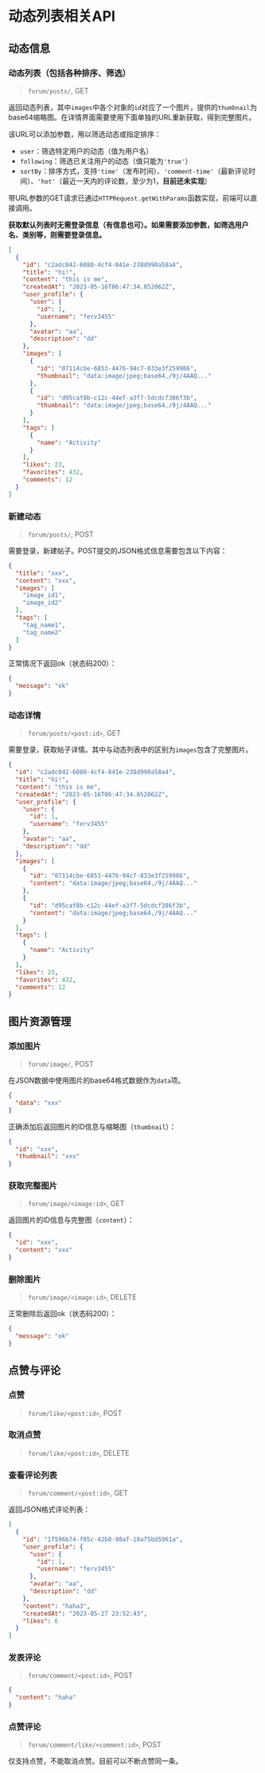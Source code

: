 # 动态列表相关API

## 动态信息

### 动态列表（包括各种排序、筛选）

> `forum/posts/`, GET

返回动态列表，其中`images`中各个对象的`id`对应了一个图片，提供的`thumbnail`为base64缩略图。在详情界面需要使用下面单独的URL重新获取，得到完整图片。

该URL可以添加参数，用以筛选动态或指定排序：

- `user`：筛选特定用户的动态（值为用户名）
- `following`：筛选已关注用户的动态（值只能为`'true'`）
- `sortBy`：排序方式，支持`'time'`（发布时间）、`'comment-time'`（最新评论时间）、`'hot'`（最近一天内的评论数，至少为1，**目前还未实现**）

带URL参数的GET请求已通过`HTTPRequest.getWithParams`函数实现，前端可以直接调用。

**获取默认列表时无需登录信息（有信息也可）。如果需要添加参数，如筛选用户名、类别等，则需要登录信息。**

```json
[
  {
    "id": "c2adc042-6080-4cf4-841e-238d990a58a4",
    "title": "hi!",
    "content": "this is me",
    "createdAt": "2023-05-16T06:47:34.052062Z",
    "user_profile": {
      "user": {
        "id": 1,
        "username": "ferv3455"
      },
      "avatar": "aa",
      "description": "dd"
    },
    "images": [
      {
        "id": "07114cbe-6853-4476-94c7-833e3f259986",
        "thumbnail": "data:image/jpeg;base64,/9j/4AAQ..."
      },
      {
        "id": "d95caf8b-c12c-44ef-a3f7-5dcdcf386f3b",
        "thumbnail": "data:image/jpeg;base64,/9j/4AAQ..."
      }
    ],
    "tags": [
      {
        "name": "Activity"
      }
    ],
    "likes": 23,
    "favorites": 432,
    "comments": 12
  }
]
```

### 新建动态

> `forum/posts/`, POST

需要登录，新建帖子。POST提交的JSON格式信息需要包含以下内容：

```json
{
  "title": "xxx",
  "content": "xxx",
  "images": [
    "image_id1",
    "image_id2"
  ],
  "tags": [
    "tag_name1",
    "tag_name2"
  ]
}
```

正常情况下返回ok（状态码200）：

```json
{
  "message": "ok"
}
```


### 动态详情

> `forum/posts/<post:id>`, GET

需要登录，获取帖子详情。其中与动态列表中的区别为`images`包含了完整图片。

```json
{
  "id": "c2adc042-6080-4cf4-841e-238d990a58a4",
  "title": "hi!",
  "content": "this is me",
  "createdAt": "2023-05-16T06:47:34.052062Z",
  "user_profile": {
    "user": {
      "id": 1,
      "username": "ferv3455"
    },
    "avatar": "aa",
    "description": "dd"
  },
  "images": [
    {
      "id": "07114cbe-6853-4476-94c7-833e3f259986",
      "content": "data:image/jpeg;base64,/9j/4AAQ..."
    },
    {
      "id": "d95caf8b-c12c-44ef-a3f7-5dcdcf386f3b",
      "content": "data:image/jpeg;base64,/9j/4AAQ..."
    }
  ],
  "tags": [
    {
      "name": "Activity"
    }
  ],
  "likes": 23,
  "favorites": 432,
  "comments": 12
}
```

## 图片资源管理

### 添加图片

> `forum/image/`, POST

在JSON数据中使用图片的base64格式数据作为`data`项。

```json
{
  "data": "xxx"
}
```

正确添加后返回图片的ID信息与缩略图（`thumbnail`）：

```json
{
  "id": "xxx",
  "thumbnail": "xxx"
}
```


### 获取完整图片

> `forum/image/<image:id>`, GET

返回图片的ID信息与完整图（`content`）：

```json
{
  "id": "xxx",
  "content": "xxx"
}
```


### 删除图片

> `forum/image/<image:id>`, DELETE

正常删除后返回ok（状态码200）：

```json
{
  "message": "ok"
}
```

## 点赞与评论

### 点赞

> `forum/like/<post:id>`, POST

### 取消点赞

> `forum/like/<post:id>`, DELETE

### 查看评论列表

> `forum/comment/<post:id>`, GET

返回JSON格式评论列表：

```json
[
  {
    "id": "1f596b74-f05c-42b8-98af-18a75bd5961a",
    "user_profile": {
      "user": {
        "id": 1,
        "username": "ferv3455"
      },
      "avatar": "aa",
      "description": "dd"
    },
    "content": "haha3",
    "createdAt": "2023-05-27 23:52:43",
    "likes": 6
  }
]
```

### 发表评论

> `forum/comment/<post:id>`, POST

```json
{
  "content": "haha"
}
```

### 点赞评论

> `forum/comment/like/<comment:id>`, POST

仅支持点赞，不能取消点赞。目前可以不断点赞同一条。
